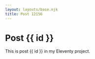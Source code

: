 ```yaml
---
layout: layouts/base.njk
title: Post 12156
---
```


# Post {{ id }}

This is post {{ id }} in my Eleventy project.
